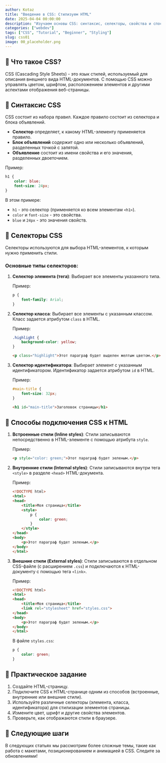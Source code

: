 ```yaml
---
author: Kotaz
title: "Введение в CSS: Стилизуем HTML"
date: 2025-04-04 00:00:00
description: "Изучаем основы CSS: синтаксис, селекторы, свойства и способы подключения CSS к HTML."
categories: ["webdev"]
tags: ["CSS", "Tutorial", "Beginner", "Styling"]
slug: css01
image: 00_placeholder.png
---
```


## 🎨 Что такое CSS?

CSS (Cascading Style Sheets) - это язык стилей, используемый для описания внешнего вида HTML-документов. С помощью CSS можно управлять цветом, шрифтом, расположением элементов и другими аспектами отображения веб-страницы.

## 🧱 Синтаксис CSS

CSS состоит из набора правил. Каждое правило состоит из селектора и блока объявлений.

-   **Селектор** определяет, к какому HTML-элементу применяется правило.
-   **Блок объявлений** содержит одно или несколько объявлений, разделенных точкой с запятой.
-   **Объявление** состоит из имени свойства и его значения, разделенных двоеточием.

Пример:

```css
h1 {
    color: blue;
    font-size: 24px;
}
```

В этом примере:

-   `h1` - это селектор (применяется ко всем элементам `<h1>`).
-   `color` и `font-size` - это свойства.
-   `blue` и `24px` - это значения свойств.

## 🎯 Селекторы CSS

Селекторы используются для выбора HTML-элементов, к которым нужно применить стили.

### Основные типы селекторов:

1.  **Селектор элемента (тега)**: Выбирает все элементы указанного типа.

    Пример:

    ```css
    p {
        font-family: Arial;
    }
    ```

2.  **Селектор класса**: Выбирает все элементы с указанным классом. Класс задается атрибутом `class` в HTML.

    Пример:

    ```css
    .highlight {
        background-color: yellow;
    }
    ```

    ```html
    <p class="highlight">Этот параграф будет выделен желтым цветом.</p>
    ```

3.  **Селектор идентификатора**: Выбирает элемент с указанным идентификатором. Идентификатор задается атрибутом `id` в HTML.

    Пример:

    ```css
    #main-title {
        font-size: 32px;
    }
    ```

    ```html
    <h1 id="main-title">Заголовок страницы</h1>
    ```

## 🔗 Способы подключения CSS к HTML

1.  **Встроенные стили (Inline styles)**: Стили записываются непосредственно в HTML-элементе с помощью атрибута `style`.

    Пример:

    ```html
    <p style="color: green;">Этот параграф будет зеленым.</p>
    ```

2.  **Внутренние стили (Internal styles)**: Стили записываются внутри тега `<style>` в разделе `<head>` HTML-документа.

    Пример:

    ```html
    <!DOCTYPE html>
    <html>
    <head>
        <title>Моя страница</title>
        <style>
            p {
                color: green;
            }
        </style>
    </head>
    <body>
        <p>Этот параграф будет зеленым.</p>
    </body>
    </html>
    ```

3.  **Внешние стили (External styles)**: Стили записываются в отдельном CSS-файле (с расширением `.css`) и подключаются к HTML-документу с помощью тега `<link>`.

    Пример:

    ```html
    <!DOCTYPE html>
    <html>
    <head>
        <title>Моя страница</title>
        <link rel="stylesheet" href="styles.css">
    </head>
    <body>
        <p>Этот параграф будет зеленым.</p>
    </body>
    </html>
    ```

    В файле `styles.css`:

    ```css
    p {
        color: green;
    }
    ```

## 🚀 Практическое задание

1.  Создайте HTML-страницу.
2.  Подключите CSS к HTML-странице одним из способов (встроенные, внутренние или внешние стили).
3.  Используйте различные селекторы (элемента, класса, идентификатора) для стилизации элементов страницы.
4.  Измените цвет, шрифт и другие свойства элементов.
5.  Проверьте, как отображаются стили в браузере.

## 🎯 Следующие шаги

В следующих статьях мы рассмотрим более сложные темы, такие как работа с макетами, позиционированием и анимацией в CSS. Следите за обновлениями!
